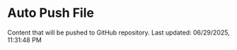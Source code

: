 # Auto Push File

Content that will be pushed to GitHub repository.
Last updated: 06/29/2025, 11:31:48 PM